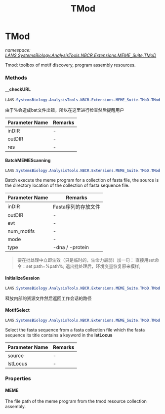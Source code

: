 ﻿---
title: TMod
---

# TMod
_namespace: [LANS.SystemsBiology.AnalysisTools.NBCR.Extensions.MEME_Suite.TMoD](N-LANS.SystemsBiology.AnalysisTools.NBCR.Extensions.MEME_Suite.TMoD.html)_

Tmod: toolbox of motif discovery, program assembly resources.



### Methods

#### __checkURL
```csharp
LANS.SystemsBiology.AnalysisTools.NBCR.Extensions.MEME_Suite.TMoD.TMod.__checkURL(System.String,System.String,System.Collections.Generic.Dictionary{System.String,System.String})
```
由于%会造成bat文件出错，所以在这里进行检查然后提醒用户

|Parameter Name|Remarks|
|--------------|-------|
|inDIR|-|
|outDIR|-|
|res|-|


#### BatchMEMEScanning
```csharp
LANS.SystemsBiology.AnalysisTools.NBCR.Extensions.MEME_Suite.TMoD.TMod.BatchMEMEScanning(System.String,System.String,System.Double,System.Int32,System.String,System.String,System.Int32)
```
Batch execute the meme program for a collection of fasta file, the source is the directory location of the collection of fasta sequence file.

|Parameter Name|Remarks|
|--------------|-------|
|inDIR|Fasta序列的存放文件|
|outDIR|-|
|evt|-|
|num_motifs|-|
|mode|-|
|type|-dna / -protein|

> 
>  要在批处理中立即生效（只是临时的，生命力最弱）加一句： 
>  直接用set命令：set path=%path%; 
>  退出批处理后，环境变量恢复原来模样;
>  

#### InitializeSession
```csharp
LANS.SystemsBiology.AnalysisTools.NBCR.Extensions.MEME_Suite.TMoD.TMod.InitializeSession
```
释放内部的资源文件然后返回工作会话的路径

#### MotifSelect
```csharp
LANS.SystemsBiology.AnalysisTools.NBCR.Extensions.MEME_Suite.TMoD.TMod.MotifSelect(LANS.SystemsBiology.SequenceModel.FASTA.FastaFile,System.Collections.Generic.IEnumerable{System.String})
```
Select the fasta sequence from a fasta collection file which the fasta sequence its title contains a keyword in the **lstLocus**

|Parameter Name|Remarks|
|--------------|-------|
|source|-|
|lstLocus|-|



### Properties

#### MEME
The file path of the meme program from the tmod resource collection assembly.
